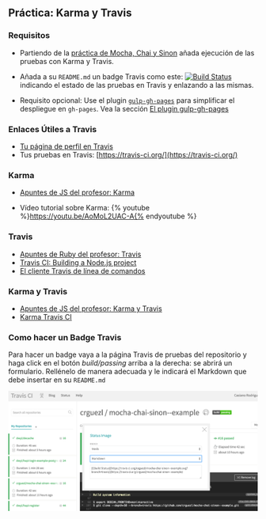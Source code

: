 ## Práctica: Karma y Travis

### Requisitos

* Partiendo de la [práctica de Mocha, Chai y Sinon](mochachaisinon.md)
añada ejecución de las pruebas con Karma y Travis.

* Añada a su `README.md` un badge Travis como este:
[![Build Status](https://travis-ci.org/crguezl/mocha-chai-sinon--example.svg?branch=travis)](https://travis-ci.org/crguezl/mocha-chai-sinon--example)
indicando el estado de las pruebas en Travis y enlazando a las mismas. 

* Requisito  opcional: Use el plugin [`gulp-gh-pages`](https://www.npmjs.com/package/gulp-gh-pages) para simplificar el despliegue en `gh-pages`. Vea la sección 
[El plugin gulp-gh-pages](../apuntes/gulp/gulp-gh-pages.md) 

### Enlaces Útiles a Travis

* [Tu página de perfil en Travis](https://travis-ci.org/profile)
* Tus pruebas en Travis: [https://travis-ci.org/](https://travis-ci.org/)


### Karma

* [Apuntes de JS del profesor: Karma](http://crguezl.github.io/pl-html/node10.html#SECTION041300160000000000000)

* Vídeo tutorial sobre Karma:
{% youtube %}https://youtu.be/AoMoL2UAC-A{% endyoutube %}

### Travis

* [Apuntes de Ruby del profesor: Travis](http://crguezl.github.io/apuntes-ruby/node326.html)
* [Travis CI: Building a Node.js project](https://docs.travis-ci.com/user/languages/javascript-with-nodejs)
* [El cliente Travis de línea de comandos](http://www.rubydoc.info/gems/travis/1.8.2)

### Karma y Travis

* [Apuntes de JS del profesor: Karma y Travis](http://crguezl.github.io/pl-html/node10.html#SECTION041300160000000000000)
* [Karma Travis CI](https://karma-runner.github.io/0.8/plus/Travis-CI.html)

### Como hacer un Badge Travis
Para hacer un badge vaya a la página Travis de pruebas del repositorio y haga click en el botón *build/passing* arriba a la derecha: se abrirá un formulario. Rellénelo de manera adecuada y le indicará el Markdown que debe insertar en su `README.md`

![Travis badge how to](travisstatus.png)

